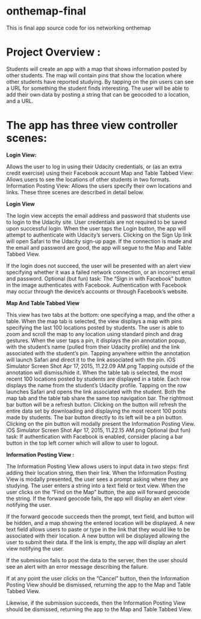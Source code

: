 # onthemap-final
This is final app source code for ios networking onthemap

# Project Overview :
Students will create an app with a map that shows information posted by other students. The map will contain pins that show the location where other students have reported studying. By tapping on the pin users can see a URL for something the student finds interesting. The user will be able to add their own data by posting a string that can be geocoded to a location, and a URL.

# The app has three view controller scenes:

<b>Login View:</b>

Allows the user to log in using their Udacity credentials, or (as an extra credit exercise) using their Facebook account
Map and Table Tabbed View: Allows users to see the locations of other students in two formats.  
Information Posting View: Allows the users specify their own locations and links.
These three scenes are described in detail below.

<b>Login View</b>

The login view accepts the email address and password that students use to login to the Udacity site. User credentials are not required to be saved upon successful login.
When the user taps the Login button, the app will attempt to authenticate with Udacity’s servers.
Clicking on the Sign Up link will open Safari to the Udacity sign-up page.
If the connection is made and the email and password are good, the app will segue to the Map and Table Tabbed View.

If the login does not succeed, the user will be presented with an alert view specifying whether it was a failed network connection, or an incorrect email and password.
Optional (but fun) task: The “Sign in with Facebook” button in the image authenticates with Facebook. Authentication with Facebook may occur through the device’s accounts or through Facebook’s website.

<b> Map And Table Tabbed View </b>

This view has two tabs at the bottom: one specifying a map, and the other a table.
When the map tab is selected, the view displays a map with pins specifying the last 100 locations posted by students.
The user is able to zoom and scroll the map to any location using standard pinch and drag gestures.
When the user taps a pin, it displays the pin annotation popup, with the student’s name (pulled from their Udacity profile) and the link associated with the student’s pin.
Tapping anywhere within the annotation will launch Safari and direct it to the link associated with the pin.
iOS Simulator Screen Shot Apr 17, 2015, 11.22.09 AM.png
Tapping outside of the annotation will dismiss/hide it.
When the table tab is selected, the most recent 100 locations posted by students are displayed in a table. Each row displays the name from the student’s Udacity profile. Tapping on the row launches Safari and opens the link associated with the student.
Both the map tab and the table tab share the same top navigation bar.
The rightmost bar button will be a refresh button. Clicking on the button will refresh the entire data set by downloading and displaying the most recent 100 posts made by students.
The bar button directly to its left will be a pin button. Clicking on the pin button will modally present the Information Posting View.
iOS Simulator Screen Shot Apr 17, 2015, 11.22.15 AM.png
Optional (but fun) task: If authentication with Facebook is enabled, consider placing a bar button in the top left corner which will allow to user to logout.

<b>Information Posting View :</b> 

The Information Posting View allows users to input data in two steps: first adding their location string, then their link.
When the Information Posting View is modally presented, the user sees a prompt asking where they are studying. The user enters a string into a text field or text view.
When the user clicks on the “Find on the Map” button, the app will forward geocode the string. If the forward geocode fails, the app will display an alert view notifying the user.

If the forward geocode succeeds then the prompt, text field, and button will be hidden, and a map showing the entered location will be displayed. A new text field allows users to paste or type in the link that they would like to be associated with their location. A new button will be displayed allowing the user to submit their data. If the link is empty, the app will display an alert view notifying the user.


If the submission fails to post the data to the server, then the user should see an alert with an error message describing the failure.


If at any point the user clicks on the “Cancel” button, then the Information Posting View should be dismissed, returning the app to the Map and Table Tabbed View.

Likewise, if the submission succeeds, then the Information Posting View should be dismissed, returning the app to the Map and Table Tabbed View.
